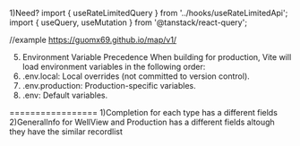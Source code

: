 1)Need? import { useRateLimitedQuery } from '../hooks/useRateLimitedApi';
        import { useQuery, useMutation } from '@tanstack/react-query';

//example
https://guomx69.github.io/map/v1/

5. Environment Variable Precedence
When building for production, Vite will load environment variables in the following order:
1. .env.local: Local overrides (not committed to version control).
2. .env.production: Production-specific variables.
3. .env: Default variables.


=================
1)Completion for each type has a different fields
2)GeneralInfo for WellView and Production has a different fields altough they have the similar recordlist
